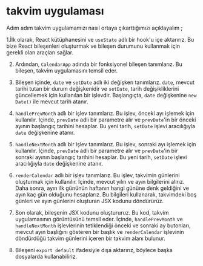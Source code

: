 # takvim uygulaması
Adım adım takvim uygulamamızı nasıl ortaya çıkarttığımızı açıklayalım ; 

1.İlk olarak, React kütüphanesini ve `useState` adlı bir hook'u içe aktarırız. Bu bize React bileşenleri oluşturmak ve bileşen durumunu kullanmak için gerekli olan araçları sağlar.

2. Ardından, `CalendarApp` adında bir fonksiyonel bileşen tanımlarız. Bu bileşen, takvim uygulamasını temsil eder.

3. Bileşen içinde, `date` ve `setDate` adlı iki değişken tanımlarız. `date`, mevcut tarihi tutan bir durum değişkenidir ve `setDate`, tarih değişikliklerini güncellemek için kullanılan bir işlevdir. Başlangıçta, `date` değişkenine `new Date()` ile mevcut tarih atanır.

4. `handlePrevMonth` adlı bir işlev tanımlarız. Bu işlev, önceki ayı işlemek için kullanılır. İçinde, `prevDate` adlı bir parametre alır ve `prevDate`'in bir önceki ayının başlangıç tarihini hesaplar. Bu yeni tarih, `setDate` işlevi aracılığıyla `date` değişkenine atanır.

5. `handleNextMonth` adlı bir işlev tanımlarız. Bu işlev, sonraki ayı işlemek için kullanılır. İçinde, `prevDate` adlı bir parametre alır ve `prevDate`'in bir sonraki ayının başlangıç tarihini hesaplar. Bu yeni tarih, `setDate` işlevi aracılığıyla `date` değişkenine atanır.

6. `renderCalendar` adlı bir işlev tanımlarız. Bu işlev, takvimin günlerini oluşturmak için kullanılır. İçinde, mevcut yılın ve ayın bilgilerini alırız. Daha sonra, ayın ilk gününün haftanın hangi gününe denk geldiğini ve ayın kaç gün olduğunu hesaplarız. Bu bilgileri kullanarak, takvimdeki boş günleri ve ayın günlerini oluşturan JSX kodunu döndürürüz.

7. Son olarak, bileşenin JSX kodunu oluştururuz. Bu kod, takvim uygulamasının görüntüsünü temsil eder. İçinde, `handlePrevMonth` ve `handleNextMonth` işlevlerinin tetiklendiği önceki ve sonraki ay butonları, mevcut ayın başlığını gösteren bir başlık ve `renderCalendar` işlevinin döndürdüğü takvim günlerini içeren bir takvim alanı bulunur.

8. Bileşeni `export default` ifadesiyle dışa aktarırız, böylece başka dosyalarda kullanabiliriz.
